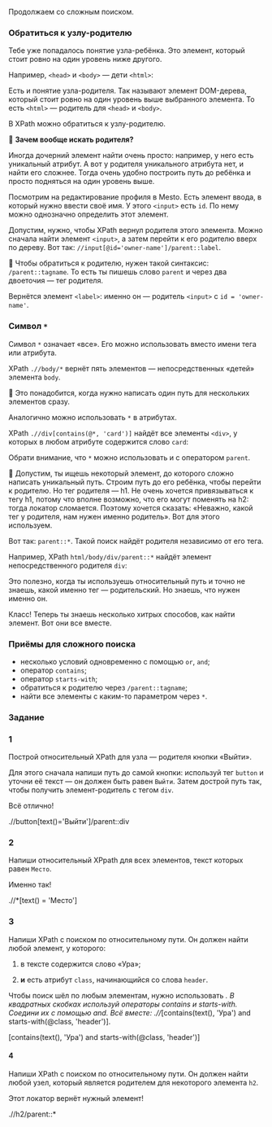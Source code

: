 Продолжаем со сложным поиском.

### Обратиться к узлу-родителю

Тебе уже попадалось понятие узла-ребёнка. Это элемент, который стоит ровно на один уровень ниже другого.

Например, `<head>` и `<body>` — дети `<html>`:

Есть и понятие узла-родителя. Так называют элемент DOM-дерева, который стоит ровно на один уровень выше выбранного элемента. То есть `<html>` — родитель для `<head>` и `<body>`.

В XPath можно обратиться к узлу-родителю.

📌 **Зачем вообще искать родителя?**

Иногда дочерний элемент найти очень просто: например, у него есть уникальный атрибут. А вот у родителя уникального атрибута нет, и найти его сложнее. Тогда очень удобно построить путь до ребёнка и просто подняться на один уровень выше.

Посмотрим на редактирование профиля в Mesto. Есть элемент ввода, в который нужно ввести своё имя. У этого `<input>` есть `id`. По нему можно однозначно определить этот элемент.

Допустим, нужно, чтобы XPath вернул родителя этого элемента. Можно сначала найти элемент `<input>`, а затем перейти к его родителю вверх по дереву. Вот так: `//input[@id='owner-name']/parent::label`.

📌 Чтобы обратиться к родителю, нужен такой синтаксис: `/parent::tagname`. То есть ты пишешь слово `parent` и через два двоеточия — тег родителя.

Вернётся элемент `<label>`: именно он — родитель `<input>` c `id = 'owner-name'`.

### Символ `*`

Символ `*` означает «все». Его можно использовать вместо имени тега или атрибута.

XPath `.//body/*` вернёт пять элементов — непосредственных «детей» элемента `body`.

📌 Это понадобится, когда нужно написать один путь для нескольких элементов сразу.

Аналогично можно использовать `*` в атрибутах.

XPath `.//div[contains(@*, 'card')]` найдёт все элементы `<div>`, у которых в любом атрибуте содержится слово `card`:

Обрати внимание, что `*` можно использовать и с оператором `parent`.

📌 Допустим, ты ищешь некоторый элемент, до которого сложно написать уникальный путь. Строим путь до его ребёнка, чтобы перейти к родителю. Но тег родителя — h1. Не очень хочется привязываться к тегу h1, потому что вполне возможно, что его могут поменять на h2: тогда локатор сломается. Поэтому хочется сказать: «Неважно, какой тег у родителя, нам нужен именно родитель». Вот для этого используем.

Вот так: `parent::*`. Такой поиск найдёт родителя независимо от его тега.

Например, XPath `html/body/div/parent::*` найдёт элемент непосредственного родителя `div`:

Это полезно, когда ты используешь относительный путь и точно не знаешь, какой именно тег — родительский. Но знаешь, что нужен именно он.

Класс! Теперь ты знаешь несколько хитрых способов, как найти элемент. Вот они все вместе.

### Приёмы для сложного поиска

- несколько условий одновременно с помощью `or`, `and`;
- оператор `contains`;
- оператор `starts-with`;
- обратиться к родителю через `/parent::tagname`;
- найти все элементы с каким-то параметром через `*`.

### Задание
### 1
Построй относительный XPath для узла — родителя кнопки «Выйти».

Для этого сначала напиши путь до самой кнопки: используй тег `button` и уточни её текст — он должен быть равен `Выйти`. Затем дострой путь так, чтобы получить элемент-родитель с тегом `div`.

Всё отлично!

.//button[text()='Выйти']/parent::div

### 2
Напиши относительный XPpath для всех элементов, текст которых равен `Место`.

Именно так!

.//*[text() = 'Место']

### 3
Напиши XPath с поиском по относительному пути. Он должен найти любой элемент, у которого:

1) в тексте содержится слово «Ура»;

2) **и** есть атрибут `class`, начинающийся со слова `header`.

Чтобы поиск шёл по любым элементам, нужно использовать *. В квадратных скобках используй операторы contains и starts-with. Соедини их с помощью and. Всё вместе: .//*[contains(text(), 'Ура') and starts-with(@class, 'header')].

[contains(text(), 'Ура') and starts-with(@class, 'header')]

#### 4
Напиши XPath с поиском по относительному пути. Он должен найти любой узел, который является родителем для некоторого элемента `h2`.

Этот локатор вернёт нужный элемент!

.//h2/parent::*

